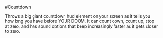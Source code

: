 #Countdown

Throws a big giant countdown hud element on your screen as it tells you how long you have before YOUR DOOM. It can count down, count up, stop at zero, and has sound options that beep increasingly faster as it gets closer to zero.